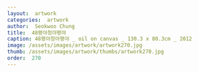 ```yaml
---
layout:  artwork
categories:  artwork
author:  Seokwoo Chung
title:  48평야청야평야
caption: 48평야청야평야 _ oil on canvas _ 130.3 x 80.3cm _ 2012
image: /assets/images/artwork/artwork270.jpg
thumb: /assets/images/artwork/thumbs/artwork270.jpg
order:  270
---
```


